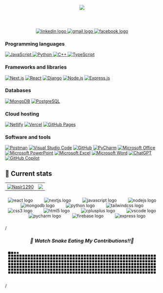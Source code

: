 <div align="center">
  <img  src="https://res.cloudinary.com/nasir1290/image/upload/v1723699050/linkedin-banner_vmesxx.png"  />
</div>


</br>
<div align="center">
  <img height="15rem" width="75rem" src="https://visitor-badge.laobi.icu/badge?page_id=Nasir1290.Nasir1290&"  />
</div>


###

<div align="center">
  <a href="https://www.linkedin.com/in/md-nasir-mollah-7863a6291/" target="_blank">
    <img src="https://img.shields.io/static/v1?message=LinkedIn&logo=linkedin&label=&color=0077B5&logoColor=white&labelColor=&style=for-the-badge" height="25" alt="linkedin logo"  />
  </a>
  <a href="nasirmollah192@gmail.com" target="_blank">
    <img src="https://img.shields.io/static/v1?message=Gmail&logo=gmail&label=&color=D14836&logoColor=white&labelColor=&style=for-the-badge" height="25" alt="gmail logo"  />
  </a>
  <a href="https://www.facebook.com/profile.php?id=100029136485878" target="_blank">
    <img src="https://img.shields.io/static/v1?message=Facebook&logo=facebook&label=&color=1877F2&logoColor=white&labelColor=&style=for-the-badge" height="25" alt="facebook logo"  />
  </a>
</div>

###
### Programming languages

<p>
  <a href="https://github.com/search?q=user%3ADenverCoder1+language%3Ajavascript">
    <img alt="JavaScript" src="https://img.shields.io/badge/JavaScript-F7DF1E.svg?logo=javascript&logoColor=black">
  </a>
  <a href="https://github.com/search?q=user%3ADenverCoder1+language%3Apython">
    <img alt="Python" src="https://img.shields.io/badge/Python-14354C.svg?logo=python&logoColor=white">
  </a>
  <a href="https://github.com/search?q=user%3ADenverCoder1+language%3Ac++">
    <img alt="C++" src="https://img.shields.io/badge/C++-00599C.svg?logo=c%2B%2B&logoColor=white">
  </a>
  <a href="https://github.com/search?q=user%3ADenverCoder1+language%3Atypescript">
    <img alt="TypeScript" src="https://img.shields.io/badge/TypeScript-007ACC.svg?logo=typescript&logoColor=white">
  </a>
</p>


### Frameworks and libraries

<p>
  <a href="#"><img alt="Next.js" src="https://img.shields.io/badge/Next.js-000000.svg?logo=next.js&logoColor=white"></a>
  <a href="#"><img alt="React" src="https://img.shields.io/badge/React-20232a.svg?logo=react&logoColor=%2361DAFB"></a>
  <a href="#"><img alt="Django" src="https://img.shields.io/badge/Django-092E20.svg?logo=django&logoColor=white"></a>
  <a href="#"><img alt="Node.js" src="https://img.shields.io/badge/Node.js-339933.svg?logo=node.js&logoColor=white"></a>
  <a href="#"><img alt="Express.js" src="https://img.shields.io/badge/Express.js-404d59.svg?logo=express&logoColor=white"></a>
</p>


### Databases 

<p>
  <a href="#"><img alt="MongoDB" src="https://img.shields.io/badge/MongoDB-4ea94b.svg?logo=mongodb&logoColor=white"></a>
  <a href="#"><img alt="PostgreSQL" src="https://img.shields.io/badge/PostgreSQL-336791.svg?logo=postgresql&logoColor=white"></a>
</p>


### Cloud hosting

<p>
  <a href="#"><img alt="Netlify" src="https://img.shields.io/badge/Netlify-00C7B7.svg?logo=netlify&logoColor=white"></a>
  <a href="#"><img alt="Vercel" src="https://img.shields.io/badge/Vercel-000000.svg?logo=vercel&logoColor=white"></a>
  <a href="#"><img alt="GitHub Pages" src="https://img.shields.io/badge/GitHub%20Pages-327FC7.svg?logo=github&logoColor=white"></a>
</p>


### Software and tools

<p>
  <a href="#"><img alt="Postman" src="https://img.shields.io/badge/Postman-FF6C37.svg?logo=postman&logoColor=white"></a>
  <a href="#"><img alt="Visual Studio Code" src="https://img.shields.io/badge/Visual%20Studio%20Code-0078d7.svg?logo=visual-studio-code&logoColor=white"></a>
  <a href="#"><img alt="GitHub" src="https://img.shields.io/badge/GitHub-181717.svg?logo=github&logoColor=white"></a>
  <a href="#"><img alt="PyCharm" src="https://img.shields.io/badge/PyCharm-000000.svg?logo=pycharm&logoColor=white"></a>
  <a href="#"><img alt="Microsoft Office" src="https://img.shields.io/badge/Microsoft%20Office-D83B01.svg?logo=microsoft-office&logoColor=white"></a>
  <a href="#"><img alt="Microsoft PowerPoint" src="https://img.shields.io/badge/Microsoft%20PowerPoint-B7472A.svg?logo=microsoft-powerpoint&logoColor=white"></a>
  <a href="#"><img alt="Microsoft Excel" src="https://img.shields.io/badge/Microsoft%20Excel-217346.svg?logo=microsoft-excel&logoColor=white"></a>
  <a href="#"><img alt="Microsoft Word" src="https://img.shields.io/badge/Microsoft%20Word-2B579A.svg?logo=microsoft-word&logoColor=white"></a>
  <a href="#"><img alt="ChatGPT" src="https://img.shields.io/badge/ChatGPT-00A67E.svg?logo=openai&logoColor=white"></a>
  <a href="#"><img alt="GitHub Copilot" src="https://img.shields.io/badge/GitHub%20Copilot-0099E5.svg?logo=github&logoColor=white"></a>
</p>



## 🚀 Current stats

<table>
  <tr>
    <td>
      <a href="https://github.com/Nasir1290/github-readme-streak-stats" title="Go to Source">
        <img align="center" width=390 src="https://github-readme-streak-stats.herokuapp.com/?user=Nasir1290&theme=react&border=61dafb&hide_border=true" alt="Nasir1290" />
      </a>
    </td>
    <td>
      <a href="https://github.com/Nasir1290/github-readme-stats" title="Go to Source">
        <img align="center" width=390 src="https://github-readme-stats.vercel.app/api?username=Nasir1290&show_icons=true&theme=react&border_color=61dafb&hide_border=true" />
      </a>
    </td>
  </tr>
</table>


###

<div align="center">
  <img src="https://cdn.jsdelivr.net/gh/devicons/devicon/icons/react/react-original.svg" height="60" alt="react logo"  />
  <img width="29" />
  <img src="https://cdn.jsdelivr.net/gh/devicons/devicon/icons/nextjs/nextjs-original.svg" height="60" alt="nextjs logo"  />
  <img width="29" />
  <img src="https://cdn.jsdelivr.net/gh/devicons/devicon/icons/javascript/javascript-original.svg" height="60" alt="javascript logo"  />
  <img width="29" />
  <img src="https://cdn.jsdelivr.net/gh/devicons/devicon/icons/nodejs/nodejs-original.svg" height="60" alt="nodejs logo"  />
  <img width="29" />
  <img src="https://cdn.jsdelivr.net/gh/devicons/devicon/icons/mongodb/mongodb-original.svg" height="60" alt="mongodb logo"  />
  <img width="29" />
  <img src="https://cdn.jsdelivr.net/gh/devicons/devicon/icons/python/python-original.svg" height="60" alt="python logo"  />
  <img width="29" />
  <img src="https://cdn.jsdelivr.net/gh/devicons/devicon/icons/tailwindcss/tailwindcss-original-wordmark.svg" height="60" alt="tailwindcss logo"  />
  <img width="29" />
  <img src="https://cdn.jsdelivr.net/gh/devicons/devicon/icons/css3/css3-original.svg" height="60" alt="css3 logo"  />
  <img width="29" />
  <img src="https://cdn.jsdelivr.net/gh/devicons/devicon/icons/html5/html5-original.svg" height="60" alt="html5 logo"  />
  <img width="29" />
  <img src="https://cdn.jsdelivr.net/gh/devicons/devicon/icons/cplusplus/cplusplus-original.svg" height="60" alt="cplusplus logo"  />
  <img width="29" />
  <img src="https://cdn.jsdelivr.net/gh/devicons/devicon/icons/vscode/vscode-original.svg" height="60" alt="vscode logo"  />
  <img width="29" />
  <img src="https://cdn.jsdelivr.net/gh/devicons/devicon/icons/pycharm/pycharm-original.svg" height="60" alt="pycharm logo"  />
  <img width="29" />
  <img src="https://cdn.jsdelivr.net/gh/devicons/devicon/icons/firebase/firebase-plain.svg" height="60" alt="firebase logo"  />
  <img width="29" />
  <img src="https://cdn.jsdelivr.net/gh/devicons/devicon/icons/express/express-original.svg" height="60" alt="express logo"  />
</div>

###
###


/*<h3 align="center">🐍 Watch Snake Eating My Contributions!!🐍</h3>
<img src="https://raw.githubusercontent.com/Nasir1290/Nasir1290/output/snake.svg" alt="Snake animation" />*/

###





